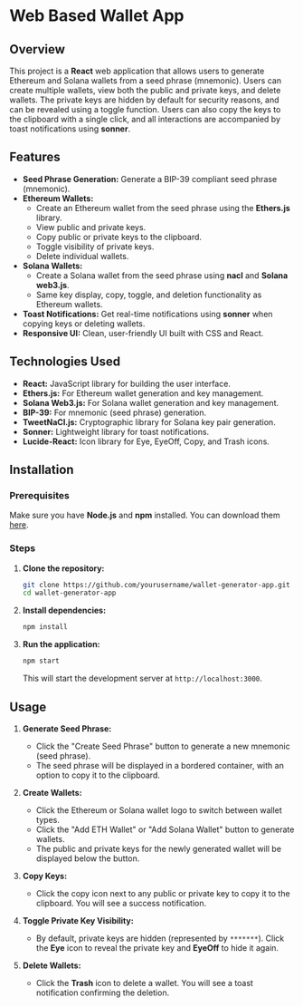 # **Web Based Wallet App**

## **Overview**

This project is a **React** web application that allows users to generate Ethereum and Solana wallets from a seed phrase (mnemonic). Users can create multiple wallets, view both the public and private keys, and delete wallets. The private keys are hidden by default for security reasons, and can be revealed using a toggle function. Users can also copy the keys to the clipboard with a single click, and all interactions are accompanied by toast notifications using **sonner**.

## **Features**

- **Seed Phrase Generation:** Generate a BIP-39 compliant seed phrase (mnemonic).
- **Ethereum Wallets:**
  - Create an Ethereum wallet from the seed phrase using the **Ethers.js** library.
  - View public and private keys.
  - Copy public or private keys to the clipboard.
  - Toggle visibility of private keys.
  - Delete individual wallets.
- **Solana Wallets:**
  - Create a Solana wallet from the seed phrase using **nacl** and **Solana web3.js**.
  - Same key display, copy, toggle, and deletion functionality as Ethereum wallets.
- **Toast Notifications:** Get real-time notifications using **sonner** when copying keys or deleting wallets.
- **Responsive UI:** Clean, user-friendly UI built with CSS and React.

## **Technologies Used**

- **React:** JavaScript library for building the user interface.
- **Ethers.js:** For Ethereum wallet generation and key management.
- **Solana Web3.js:** For Solana wallet generation and key management.
- **BIP-39:** For mnemonic (seed phrase) generation.
- **TweetNaCl.js:** Cryptographic library for Solana key pair generation.
- **Sonner:** Lightweight library for toast notifications.
- **Lucide-React:** Icon library for Eye, EyeOff, Copy, and Trash icons.

## **Installation**

### Prerequisites
Make sure you have **Node.js** and **npm** installed. You can download them [here](https://nodejs.org/).

### Steps

1. **Clone the repository:**

   ```bash
   git clone https://github.com/yourusername/wallet-generator-app.git
   cd wallet-generator-app
   ```

2. **Install dependencies:**

   ```bash
   npm install
   ```

3. **Run the application:**

   ```bash
   npm start
   ```

   This will start the development server at `http://localhost:3000`.

## **Usage**

1. **Generate Seed Phrase:**
   - Click the "Create Seed Phrase" button to generate a new mnemonic (seed phrase). 
   - The seed phrase will be displayed in a bordered container, with an option to copy it to the clipboard.

2. **Create Wallets:**
   - Click the Ethereum or Solana wallet logo to switch between wallet types.
   - Click the "Add ETH Wallet" or "Add Solana Wallet" button to generate wallets.
   - The public and private keys for the newly generated wallet will be displayed below the button.

3. **Copy Keys:**
   - Click the copy icon next to any public or private key to copy it to the clipboard. You will see a success notification.

4. **Toggle Private Key Visibility:**
   - By default, private keys are hidden (represented by `*******`). Click the **Eye** icon to reveal the private key and **EyeOff** to hide it again.

5. **Delete Wallets:**
   - Click the **Trash** icon to delete a wallet. You will see a toast notification confirming the deletion.

